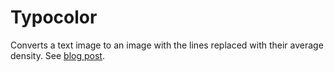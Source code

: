Typocolor
=========

Converts a text image to an image with the lines replaced with their average
density. See [blog post]().
